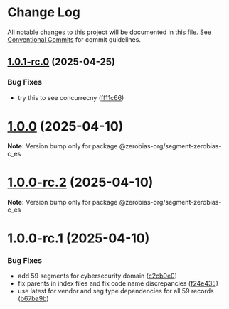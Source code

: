 # Change Log

All notable changes to this project will be documented in this file.
See [Conventional Commits](https://conventionalcommits.org) for commit guidelines.

## [1.0.1-rc.0](https://github.com/zerobias-org/segment/compare/@zerobias-org/segment-zerobias-c_es@1.0.0...@zerobias-org/segment-zerobias-c_es@1.0.1-rc.0) (2025-04-25)


### Bug Fixes

* try this to see concurrecny ([ff11c66](https://github.com/zerobias-org/segment/commit/ff11c66d67cb9f185098fd640d4139178d29ae22))





# [1.0.0](https://github.com/zerobias-org/segment/compare/@zerobias-org/segment-zerobias-c_es@1.0.0-rc.2...@zerobias-org/segment-zerobias-c_es@1.0.0) (2025-04-10)

**Note:** Version bump only for package @zerobias-org/segment-zerobias-c_es





# [1.0.0-rc.2](https://github.com/zerobias-org/segment/compare/@zerobias-org/segment-zerobias-c_es@1.0.0-rc.1...@zerobias-org/segment-zerobias-c_es@1.0.0-rc.2) (2025-04-10)

**Note:** Version bump only for package @zerobias-org/segment-zerobias-c_es





# 1.0.0-rc.1 (2025-04-10)


### Bug Fixes

* add 59 segments for cybersecurity domain ([c2cb0e0](https://github.com/zerobias-org/segment/commit/c2cb0e0c1f1eabb51d7f5a6ae6db98c1516fcdbe))
* fix parents in index files and fix code name discrepancies ([f24e435](https://github.com/zerobias-org/segment/commit/f24e4352453caaa05074cc6bb66ee8ed21a4f11d))
* use latest for vendor and seg type dependencies for all 59 records ([b67ba9b](https://github.com/zerobias-org/segment/commit/b67ba9bed7a90fad3b084161ebc603b5b35214b8))
